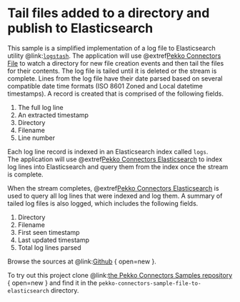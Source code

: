 # Tail files added to a directory and publish to Elasticsearch

This sample is a simplified implementation of a log file to Elasticsearch utility @link:[`logstash`](https://www.elastic.co/products/logstash).
The application will use @extref[Pekko Connectors File](pekko-connectors:file.html) to watch a directory for new file creation events and then tail the files for their contents.
The log file is tailed until it is deleted or the stream is complete.
Lines from the log file have their date parsed based on several compatible date time formats (ISO 8601 Zoned and Local datetime timestamps).
A record is created that is comprised of the following fields.

1. The full log line
2. An extracted timestamp
3. Directory
4. Filename
5. Line number

Each log line record is indexed in an Elasticsearch index called `logs`.  
The application will use @extref[Pekko Connectors Elasticsearch](pekko-connectors:elasticsearch.html) to index log lines into Elasticsearch and query them from the index once the stream is complete.

When the stream completes, @extref[Pekko Connectors Elasticsearch](pekko-connectors:elasticsearch.html) is used to query all log lines that were indexed and log them.
A summary of tailed log files is also logged, which includes the following fields.

1. Directory
2. Filename
3. First seen timestamp
4. Last updated timestamp
5. Total log lines parsed

Browse the sources at @link:[Github](https://github.com/apache/pekko-connectors-samples/tree/main/pekko-connectors-sample-file-to-elasticsearch) { open=new }.

To try out this project clone @link:[the Pekko Connectors Samples repository](https://github.com/apache/pekko-connectors-samples) { open=new } and find it in the `pekko-connectors-sample-file-to-elasticsearch` directory.